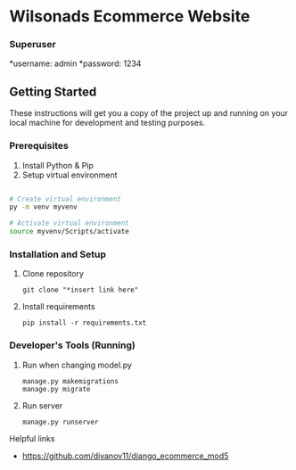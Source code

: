 # Wilsonads Ecommerce Website

### Superuser
*username: admin
*password: 1234

## Getting Started
These instructions will get you a copy of the project up and running on your local machine for development and testing purposes.

### Prerequisites
1. Install Python & Pip
2. Setup virtual environment
```bash

# Create virtual environment
py -m venv myvenv

# Activate virtual environment
source myvenv/Scripts/activate
```

### Installation and Setup
1. Clone repository
    ```
    git clone "*insert link here"
    ```
2. Install requirements
    ```
    pip install -r requirements.txt
    ```
### Developer's Tools (Running)
1. Run when changing model.py
    ```
    manage.py makemigrations
    manage.py migrate
	```
2. Run server
	```
    manage.py runserver
    ```

Helpful links
- https://github.com/divanov11/django_ecommerce_mod5
